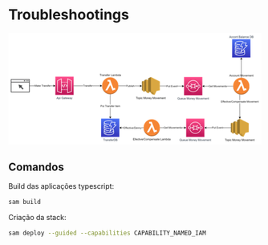 # Troubleshootings

![Arquitetura](images/architecture.png)

## Comandos

Build das aplicações typescript:

```sh
sam build
```

Criação da stack:

```sh
sam deploy --guided --capabilities CAPABILITY_NAMED_IAM
```
